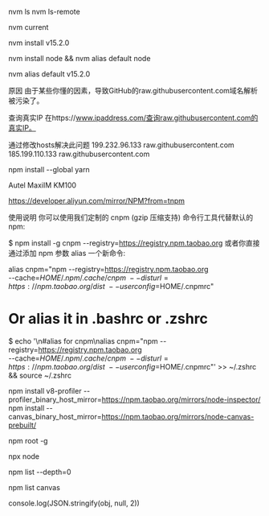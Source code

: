 nvm ls
nvm ls-remote

nvm current

nvm install v15.2.0

nvm install node && nvm alias default node

nvm alias default v15.2.0

原因
由于某些你懂的因素，导致GitHub的raw.githubusercontent.com域名解析被污染了。

查询真实IP
在https://www.ipaddress.com/查询raw.githubusercontent.com的真实IP。

通过修改hosts解决此问题
199.232.96.133 raw.githubusercontent.com
185.199.110.133 raw.githubusercontent.com

npm install --global yarn


Autel MaxiIM KM100


https://developer.aliyun.com/mirror/NPM?from=tnpm


使用说明
你可以使用我们定制的 cnpm (gzip 压缩支持) 命令行工具代替默认的 npm:

$ npm install -g cnpm --registry=https://registry.npm.taobao.org
或者你直接通过添加 npm 参数 alias 一个新命令:

alias cnpm="npm --registry=https://registry.npm.taobao.org \
--cache=$HOME/.npm/.cache/cnpm \
--disturl=https://npm.taobao.org/dist \
--userconfig=$HOME/.cnpmrc"

# Or alias it in .bashrc or .zshrc
$ echo '\n#alias for cnpm\nalias cnpm="npm --registry=https://registry.npm.taobao.org \
  --cache=$HOME/.npm/.cache/cnpm \
  --disturl=https://npm.taobao.org/dist \
  --userconfig=$HOME/.cnpmrc"' >> ~/.zshrc && source ~/.zshrc


npm install v8-profiler --profiler_binary_host_mirror=https://npm.taobao.org/mirrors/node-inspector/
npm install --canvas_binary_host_mirror=https://npm.taobao.org/mirrors/node-canvas-prebuilt/


npm root -g

npx node

npm list --depth=0

npm list canvas


console.log(JSON.stringify(obj, null, 2))



































